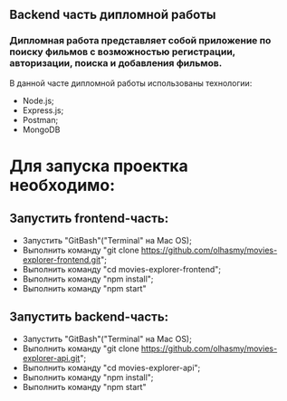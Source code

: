 ## Backend часть дипломной работы 

### Дипломная работа представляет собой приложение по поиску фильмов с возможностью регистрации, авторизации, поиска и добавления фильмов.

В данной часте дипломной работы использованы технологии:
- Node.js;
- Express.js;
- Postman;
- MongoDB

# Для запуска проектка необходимо:

## Запустить frontend-часть:
- Запустить "GitBash"("Terminal" на Mac OS);
- Выполнить команду "git clone https://github.com/olhasmy/movies-explorer-frontend.git";
- Выполнить команду "cd movies-explorer-frontend";
- Выполнить команду "npm install";
- Выполнить команду "npm start"

## Запустить backend-часть:
- Запустить "GitBash"("Terminal" на Mac OS);
- Выполнить команду "git clone https://github.com/olhasmy/movies-explorer-api.git";
- Выполнить команду "cd movies-explorer-api";
- Выполнить команду "npm install";
- Выполнить команду "npm start"

